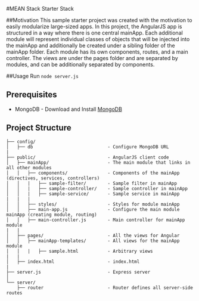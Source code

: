 #MEAN Stack Starter Stack

##Motivation
This sample starter project was created with the motivation to easily modularize large-sized apps. In this project, the AngularJS app is structured in a way where there is one central mainApp. Each additional module will represent individual classes of objects that will be injected into the mainApp and additionally be created under a sibling folder of the mainApp folder. Each module has its own components, routes, and a main controller. The views are under the pages folder and are separated by modules, and can be additionally separated by components.

##Usage
Run `node server.js`

## Prerequisites

* MongoDB - Download and Install [MongoDB](http://www.mongodb.org/downloads)

## Project Structure

    ├── config/
    │   ├── db                            - Configure MongoDB URL
    |
    ├── public/                           - AngularJS client code
    │   ├── mainApp/                      - The main module that links in all other modules
    │   │   ├── components/               - Components of the mainApp (directives, services, controllers)
    │   │   |   ├── sample-filter/        - Sample filter in mainApp
    │   │   |   ├── sample-controller/    - Sample controller in mainApp 
    │   │   |   ├── sample-service/       - Sample service in mainApp
    |   |   |
    │   │   ├── styles/                   - Styles for module mainApp
    │   │   ├── main-app.js               - Configure the main module mainApp (creating module, routing)
    │   │   ├── main-controller.js        - Main controller for mainApp module
    |   |
    │   ├── pages/                        - All the views for Angular
    │   │   ├── mainApp-templates/        - All views for the mainApp module
    │   │   |   ├── sample.html           - Arbitrary views
    |   |
    │   ├── index.html                    - index.html
    |
    ├── server.js                         - Express server
    │
    └── server/
        ├── router                        - Router defines all server-side routes
